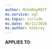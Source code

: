 ```yaml
---
author: MikeRayMSFT
ms.service: sql
ms.topic: include
ms.date: 06/11/2020
ms.author: mikeray
---
```


**APPLIES TO**: